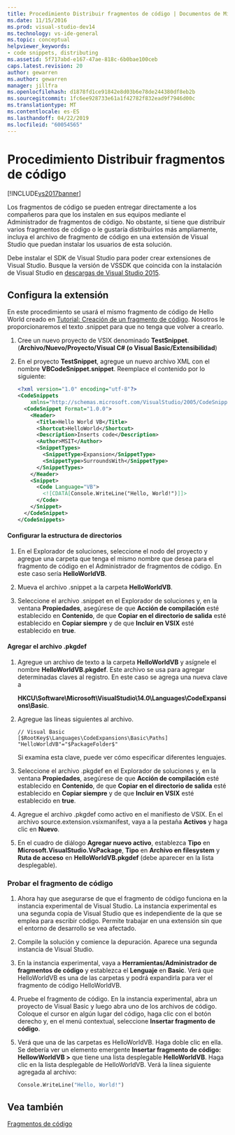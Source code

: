 ```yaml
---
title: Procedimiento Distribuir fragmentos de código | Documentos de Microsoft
ms.date: 11/15/2016
ms.prod: visual-studio-dev14
ms.technology: vs-ide-general
ms.topic: conceptual
helpviewer_keywords:
- code snippets, distributing
ms.assetid: 5f717abd-e167-47ae-818c-6b0bae100ceb
caps.latest.revision: 20
author: gewarren
ms.author: gewarren
manager: jillfra
ms.openlocfilehash: d1878fd1ce91842e8d03b6e78de244380df8eb2b
ms.sourcegitcommit: 1fc6ee928733e61a1f42782f832ead9f7946d00c
ms.translationtype: MT
ms.contentlocale: es-ES
ms.lasthandoff: 04/22/2019
ms.locfileid: "60054565"
---
```

# <a name="how-to-distribute-code-snippets"></a>Procedimiento Distribuir fragmentos de código
[!INCLUDE[vs2017banner](../includes/vs2017banner.md)]

Los fragmentos de código se pueden entregar directamente a los compañeros para que los instalen en sus equipos mediante el Administrador de fragmentos de código. No obstante, si tiene que distribuir varios fragmentos de código o le gustaría distribuirlos más ampliamente, incluya el archivo de fragmento de código en una extensión de Visual Studio que puedan instalar los usuarios de esta solución.  
  
 Debe instalar el SDK de Visual Studio para poder crear extensiones de Visual Studio. Busque la versión de VSSDK que coincida con la instalación de Visual Studio en [descargas de Visual Studio 2015](http://www.visualstudio.com/downloads/visual-studio-2015-downloads-vs.aspx).  
  
## <a name="setting-up-the-extension"></a>Configura la extensión  
 En este procedimiento se usará el mismo fragmento de código de Hello World creado en [Tutorial: Creación de un fragmento de código](../ide/walkthrough-creating-a-code-snippet.md). Nosotros le proporcionaremos el texto .snippet para que no tenga que volver a crearlo.  
  
1. Cree un nuevo proyecto de VSIX denominado **TestSnippet**. (**Archivo/Nuevo/Proyecto/Visual C# (o Visual Basic/Extensibilidad**)  
  
2. En el proyecto **TestSnippet**, agregue un nuevo archivo XML con el nombre **VBCodeSnippet.snippet**. Reemplace el contenido por lo siguiente:  
  
    ```xml  
    <?xml version="1.0" encoding="utf-8"?>  
    <CodeSnippets  
        xmlns="http://schemas.microsoft.com/VisualStudio/2005/CodeSnippet">  
      <CodeSnippet Format="1.0.0">  
        <Header>  
          <Title>Hello World VB</Title>  
          <Shortcut>HelloWorld</Shortcut>  
          <Description>Inserts code</Description>  
          <Author>MSIT</Author>  
          <SnippetTypes>  
            <SnippetType>Expansion</SnippetType>  
            <SnippetType>SurroundsWith</SnippetType>  
          </SnippetTypes>  
        </Header>  
        <Snippet>  
          <Code Language="VB">  
            <![CDATA[Console.WriteLine("Hello, World!")]]>  
          </Code>  
        </Snippet>  
      </CodeSnippet>  
    </CodeSnippets>  
    ```  
  
#### <a name="setting-up-the-directory-structure"></a>Configurar la estructura de directorios  
  
1. En el Explorador de soluciones, seleccione el nodo del proyecto y agregue una carpeta que tenga el mismo nombre que desea para el fragmento de código en el Administrador de fragmentos de código. En este caso sería **HelloWorldVB**.  
  
2. Mueva el archivo .snippet a la carpeta **HelloWorldVB**.  
  
3. Seleccione el archivo .snippet en el Explorador de soluciones y, en la ventana **Propiedades**, asegúrese de que **Acción de compilación** esté establecido en **Contenido**, de que **Copiar en el directorio de salida** esté establecido en **Copiar siempre** y de que **Incluir en VSIX** esté establecido en **true**.  
  
#### <a name="adding-the-pkgdef-file"></a>Agregar el archivo .pkgdef  
  
1. Agregue un archivo de texto a la carpeta **HelloWorldVB** y asígnele el nombre **HelloWorldVB.pkgdef**. Este archivo se usa para agregar determinadas claves al registro. En este caso se agrega una nueva clave a  
  
     **HKCU\Software\Microsoft\VisualStudio\14.0\Languages\CodeExpansions\Basic**.  
  
2. Agregue las líneas siguientes al archivo.  
  
    ```  
    // Visual Basic   
    [$RootKey$\Languages\CodeExpansions\Basic\Paths]   
    "HelloWorldVB"="$PackageFolder$"  
    ```  
  
     Si examina esta clave, puede ver cómo especificar diferentes lenguajes.  
  
3. Seleccione el archivo .pkgdef en el Explorador de soluciones y, en la ventana **Propiedades**, asegúrese de que **Acción de compilación** esté establecido en **Contenido**, de que **Copiar en el directorio de salida** esté establecido en **Copiar siempre** y de que **Incluir en VSIX** esté establecido en **true**.  
  
4. Agregue el archivo .pkgdef como activo en el manifiesto de VSIX. En el archivo source.extension.vsixmanifest, vaya a la pestaña **Activos** y haga clic en **Nuevo**.  
  
5. En el cuadro de diálogo **Agregar nuevo activo**, establezca **Tipo** en **Microsoft.VisualStudio.VsPackage**, **Tipo** en **Archivo en filesystem** y **Ruta de acceso** en **HelloWorldVB.pkgdef** (debe aparecer en la lista desplegable).  
  
### <a name="testing-the-snippet"></a>Probar el fragmento de código  
  
1. Ahora hay que asegurarse de que el fragmento de código funciona en la instancia experimental de Visual Studio. La instancia experimental es una segunda copia de Visual Studio que es independiente de la que se emplea para escribir código. Permite trabajar en una extensión sin que el entorno de desarrollo se vea afectado.  
  
2. Compile la solución y comience la depuración. Aparece una segunda instancia de Visual Studio.  
  
3. En la instancia experimental, vaya a **Herramientas/Administrador de fragmentos de código** y establezca el **Lenguaje** en **Basic**. Verá que HelloWorldVB es una de las carpetas y podrá expandirla para ver el fragmento de código HelloWorldVB.  
  
4. Pruebe el fragmento de código. En la instancia experimental, abra un proyecto de Visual Basic y luego abra uno de los archivos de código. Coloque el cursor en algún lugar del código, haga clic con el botón derecho y, en el menú contextual, seleccione **Insertar fragmento de código**.  
  
5. Verá que una de las carpetas es HelloWorldVB. Haga doble clic en ella. Se debería ver un elemento emergente **Insertar fragmento de código: HellowWorldVB >** que tiene una lista desplegable **HelloWorldVB**. Haga clic en la lista desplegable de HelloWorldVB. Verá la línea siguiente agregada al archivo:  
  
    ```vb  
    Console.WriteLine("Hello, World!")  
    ```  
  
## <a name="see-also"></a>Vea también  
 [Fragmentos de código](../ide/code-snippets.md)
